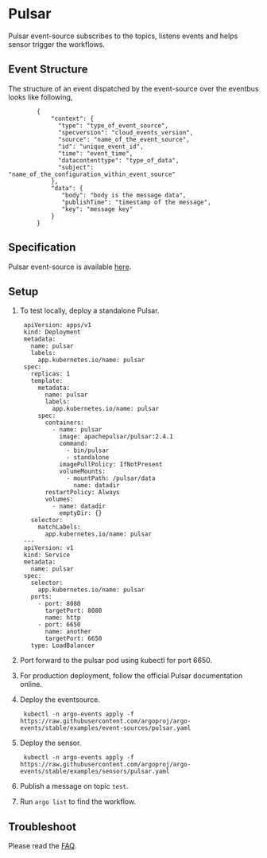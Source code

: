 # Pulsar

Pulsar event-source subscribes to the topics, listens events and helps sensor trigger the workflows.

## Event Structure

The structure of an event dispatched by the event-source over the eventbus looks like following,

            {
                "context": {
                  "type": "type_of_event_source",
                  "specversion": "cloud_events_version",
                  "source": "name_of_the_event_source",
                  "id": "unique_event_id",
                  "time": "event_time",
                  "datacontenttype": "type_of_data",
                  "subject": "name_of_the_configuration_within_event_source"
                },
                "data": {
                   "body": "body is the message data",
                   "publishTime": "timestamp of the message",
                   "key": "message key"
                }
            }

## Specification

Pulsar event-source is available [here](https://github.com/argoproj/argo-events/blob/master/api/event-source.md#pulsareventsource).

## Setup

1. To test locally, deploy a standalone Pulsar.

        apiVersion: apps/v1
        kind: Deployment
        metadata:
          name: pulsar
          labels:
            app.kubernetes.io/name: pulsar
        spec:
          replicas: 1
          template:
            metadata:
              name: pulsar
              labels:
                app.kubernetes.io/name: pulsar
            spec:
              containers:
                - name: pulsar
                  image: apachepulsar/pulsar:2.4.1
                  command:
                    - bin/pulsar
                    - standalone
                  imagePullPolicy: IfNotPresent
                  volumeMounts:
                    - mountPath: /pulsar/data
                      name: datadir
              restartPolicy: Always
              volumes:
                - name: datadir
                  emptyDir: {}
          selector:
            matchLabels:
              app.kubernetes.io/name: pulsar
        ---
        apiVersion: v1
        kind: Service
        metadata:
          name: pulsar
        spec:
          selector:
            app.kubernetes.io/name: pulsar
          ports:
            - port: 8080
              targetPort: 8080
              name: http
            - port: 6650
              name: another
              targetPort: 6650
          type: LoadBalancer

1. Port forward to the pulsar pod using kubectl for port 6650.

1. For production deployment, follow the official Pulsar documentation online.

1. Deploy the eventsource.

        kubectl -n argo-events apply -f https://raw.githubusercontent.com/argoproj/argo-events/stable/examples/event-sources/pulsar.yaml

1. Deploy the sensor.

        kubectl -n argo-events apply -f https://raw.githubusercontent.com/argoproj/argo-events/stable/examples/sensors/pulsar.yaml

1. Publish a message on topic `test`.

1. Run `argo list` to find the workflow.

## Troubleshoot

Please read the [FAQ](https://argoproj.github.io/argo-events/FAQ/).
